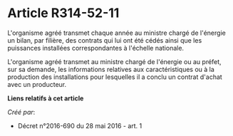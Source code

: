 # Article R314-52-11

L'organisme agréé transmet chaque année au ministre chargé de l'énergie un bilan, par filière, des contrats qui lui ont été
cédés ainsi que les puissances installées correspondantes à l'échelle nationale. 

L'organisme agréé transmet au ministre chargé de l'énergie ou au préfet, sur sa demande, les informations relatives aux
caractéristiques ou à la production des installations pour lesquelles il a conclu un contrat d'achat avec un producteur.

**Liens relatifs à cet article**

_Créé par_:

  - Décret n°2016-690 du 28 mai 2016 - art. 1
